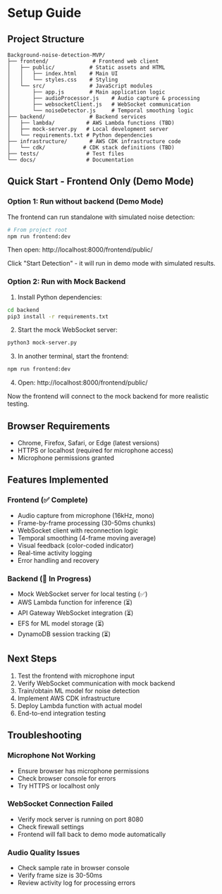 # Setup Guide

## Project Structure

```
Background-noise-detection-MVP/
├── frontend/              # Frontend web client
│   ├── public/           # Static assets and HTML
│   │   ├── index.html    # Main UI
│   │   └── styles.css    # Styling
│   └── src/              # JavaScript modules
│       ├── app.js        # Main application logic
│       ├── audioProcessor.js    # Audio capture & processing
│       ├── websocketClient.js   # WebSocket communication
│       └── noiseDetector.js     # Temporal smoothing logic
├── backend/              # Backend services
│   ├── lambda/          # AWS Lambda functions (TBD)
│   ├── mock-server.py   # Local development server
│   └── requirements.txt # Python dependencies
├── infrastructure/       # AWS CDK infrastructure code
│   └── cdk/            # CDK stack definitions (TBD)
├── tests/               # Test files
└── docs/                # Documentation

```

## Quick Start - Frontend Only (Demo Mode)

### Option 1: Run without backend (Demo Mode)

The frontend can run standalone with simulated noise detection:

```bash
# From project root
npm run frontend:dev
```

Then open: http://localhost:8000/frontend/public/

Click "Start Detection" - it will run in demo mode with simulated results.

### Option 2: Run with Mock Backend

1. Install Python dependencies:
```bash
cd backend
pip3 install -r requirements.txt
```

2. Start the mock WebSocket server:
```bash
python3 mock-server.py
```

3. In another terminal, start the frontend:
```bash
npm run frontend:dev
```

4. Open: http://localhost:8000/frontend/public/

Now the frontend will connect to the mock backend for more realistic testing.

## Browser Requirements

- Chrome, Firefox, Safari, or Edge (latest versions)
- HTTPS or localhost (required for microphone access)
- Microphone permissions granted

## Features Implemented

### Frontend (✅ Complete)
- Audio capture from microphone (16kHz, mono)
- Frame-by-frame processing (30-50ms chunks)
- WebSocket client with reconnection logic
- Temporal smoothing (4-frame moving average)
- Visual feedback (color-coded indicator)
- Real-time activity logging
- Error handling and recovery

### Backend (🚧 In Progress)
- Mock WebSocket server for local testing (✅)
- AWS Lambda function for inference (⏳)
- API Gateway WebSocket integration (⏳)
- EFS for ML model storage (⏳)
- DynamoDB session tracking (⏳)

## Next Steps

1. Test the frontend with microphone input
2. Verify WebSocket communication with mock backend
3. Train/obtain ML model for noise detection
4. Implement AWS CDK infrastructure
5. Deploy Lambda function with actual model
6. End-to-end integration testing

## Troubleshooting

### Microphone Not Working
- Ensure browser has microphone permissions
- Check browser console for errors
- Try HTTPS or localhost only

### WebSocket Connection Failed
- Verify mock server is running on port 8080
- Check firewall settings
- Frontend will fall back to demo mode automatically

### Audio Quality Issues
- Check sample rate in browser console
- Verify frame size is 30-50ms
- Review activity log for processing errors
